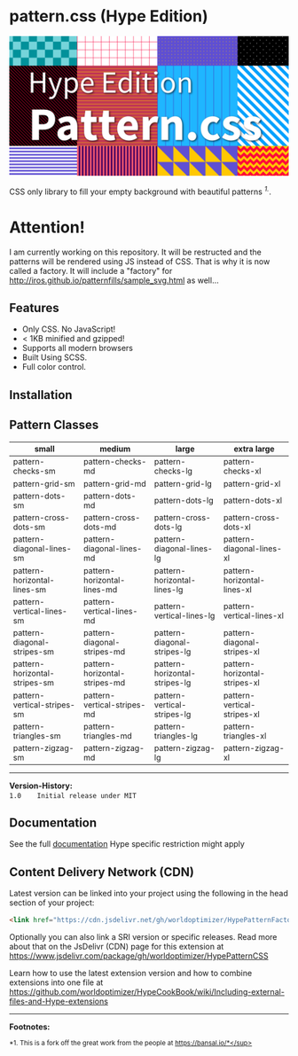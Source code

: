 # pattern.css (Hype Edition)

![Preview](HypePatternCSS.jpg)

CSS only library to fill your empty background with beautiful patterns
<sup>*1.*</sup>.

# Attention!

I am currently working on this repository. It will be restructed and the patterns will be rendered using JS instead of CSS. That is why it is now called a factory. It will include a "factory" for http://iros.github.io/patternfills/sample_svg.html as well…


## Features

- Only CSS. No JavaScript!
- < 1KB minified and gzipped!
- Supports all modern browsers
- Built Using SCSS.
- Full color control.

## Installation


## Pattern Classes

|small|medium|large|extra large|
|--- |--- |--- |--- |
|pattern-checks-sm|pattern-checks-md|pattern-checks-lg|pattern-checks-xl|
|pattern-grid-sm|pattern-grid-md|pattern-grid-lg|pattern-grid-xl|
|pattern-dots-sm|pattern-dots-md|pattern-dots-lg|pattern-dots-xl|
|pattern-cross-dots-sm|pattern-cross-dots-md|pattern-cross-dots-lg|pattern-cross-dots-xl|
|pattern-diagonal-lines-sm|pattern-diagonal-lines-md|pattern-diagonal-lines-lg|pattern-diagonal-lines-xl|
|pattern-horizontal-lines-sm|pattern-horizontal-lines-md|pattern-horizontal-lines-lg|pattern-horizontal-lines-xl|
|pattern-vertical-lines-sm|pattern-vertical-lines-md|pattern-vertical-lines-lg|pattern-vertical-lines-xl|
|pattern-diagonal-stripes-sm|pattern-diagonal-stripes-md|pattern-diagonal-stripes-lg|pattern-diagonal-stripes-xl|
|pattern-horizontal-stripes-sm|pattern-horizontal-stripes-md|pattern-horizontal-stripes-lg|pattern-horizontal-stripes-xl|
|pattern-vertical-stripes-sm|pattern-vertical-stripes-md|pattern-vertical-stripes-lg|pattern-vertical-stripes-xl|
|pattern-triangles-sm|pattern-triangles-md|pattern-triangles-lg|pattern-triangles-xl|
|pattern-zigzag-sm|pattern-zigzag-md|pattern-zigzag-lg|pattern-zigzag-xl|

---

**Version-History:**  
`1.0	Initial release under MIT `   

## Documentation

See the full [documentation](https://bansal.io/pattern-css)
Hype specific restriction might apply

Content Delivery Network (CDN)
--

Latest version can be linked into your project using the following in the head section of your project:

```html
<link href="https://cdn.jsdelivr.net/gh/worldoptimizer/HypePatternFactory/pattern.min.css" rel="stylesheet">
```

Optionally you can also link a SRI version or specific releases. 
Read more about that on the JsDelivr (CDN) page for this extension at https://www.jsdelivr.com/package/gh/worldoptimizer/HypePatternCSS

Learn how to use the latest extension version and how to combine extensions into one file at
https://github.com/worldoptimizer/HypeCookBook/wiki/Including-external-files-and-Hype-extensions

---

**Footnotes:**

<sup>*1. This is a fork off the great work from the people at https://bansal.io/*</sup>
